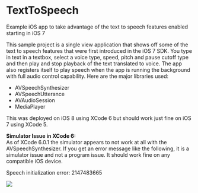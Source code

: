 TextToSpeech
============

Example iOS app to take advantage of the text to speech features enabled starting in iOS 7

This sample project is a single view application that shows off some of the text to speech features that were first introduced in the iOS 7 SDK. You type in text in a textbox, select a voice type, speed, pitch and pause cutoff type and then play and stop playback of the text translated to voice. The app also registers itself to play speech when the app is running the background with full audio control capability. Here are the major libraries used:

<ul>
<li>AVSpeechSynthesizer</li>
<li>AVSpeechUtterance</li>
<li>AVAudioSession</li>
<li>MediaPlayer</li>
</ul>

This was deployed on iOS 8 using XCode 6 but should work just fine on iOS 7 using XCode 5.

<b>Simulator Issue in XCode 6:</b><br>
As of XCode 6.0.1 the simulator appears to not work at all with the AVSpeechSynthesizer. If you get an error message like the following, it is a simulator issue and not a program issue. It should work fine on any compatible iOS device.

Speech initialization error: 2147483665

<img src="http://brettdidonato.com/blog/wp-content/uploads/2014/09/texttospeechscreenshot1.png">
